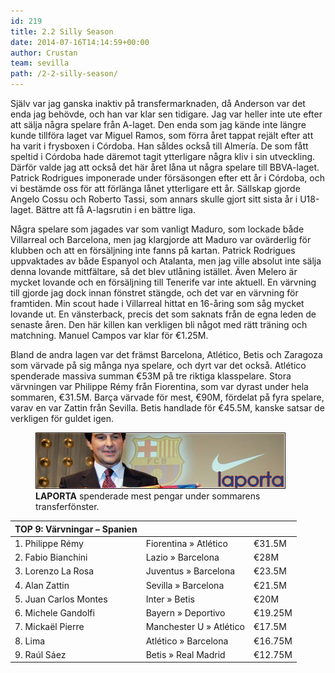 ```yaml
---
id: 219
title: 2.2 Silly Season
date: 2014-07-16T14:14:59+00:00
author: Crustan
team: sevilla
path: /2-2-silly-season/
---
```


Själv var jag ganska inaktiv på transfermarknaden, då Anderson var det enda jag behövde, och han var klar sen tidigare. Jag var heller inte ute efter att sälja några spelare från A-laget. Den enda som jag kände inte längre kunde tillföra laget var Miguel Ramos, som förra året tappat rejält efter att ha varit i frysboxen i Córdoba. Han såldes också till Almería. De som fått speltid i Córdoba hade däremot tagit ytterligare några kliv i sin utveckling. Därför valde jag att också det här året låna ut några spelare till BBVA-laget. Patrick Rodrigues imponerade under försäsongen efter ett år i Córdoba, och vi bestämde oss för att förlänga lånet ytterligare ett år. Sällskap gjorde Angelo Cossu och Roberto Tassi, som annars skulle gjort sitt sista år i U18-laget. Bättre att få A-lagsrutin i en bättre liga.

Några spelare som jagades var som vanligt Maduro, som lockade både Villarreal och Barcelona, men jag klargjorde att Maduro var ovärderlig för klubben och att en försäljning inte fanns på kartan. Patrick Rodrigues uppvaktades av både Espanyol och Atalanta, men jag ville absolut inte sälja denna lovande mittfältare, så det blev utlåning istället. Även Melero är mycket lovande och en försäljning till Tenerife var inte aktuell. En värvning till gjorde jag dock innan fönstret stängde, och det var en värvning för framtiden. Min scout hade i Villarreal hittat en 16-åring som såg mycket lovande ut. En vänsterback, precis det som saknats från de egna leden de senaste åren. Den här killen kan verkligen bli något med rätt träning och matchning. Manuel Campos var klar för €1.25M.

Bland de andra lagen var det främst Barcelona, Atlético, Betis och Zaragoza som värvade på sig många nya spelare, och dyrt var det också. Atlético spenderade massiva summan €53M på tre riktiga klasspelare. Stora värvningen var Philippe Rémy från Fiorentina, som var dyrast under hela sommaren, €31.5M. Barça värvade för mest, €90M, fördelat på fyra spelare, varav en var Zattin från Sevilla. Betis handlade för €45.5M, kanske satsar de verkligen för guldet igen.

<figure>
  <img src="../images/laporta.png" alt="laporta"  />
  <figcaption><strong>LAPORTA</strong> spenderade mest pengar under sommarens transferfönster.</figcaption>
</figure>

| TOP 9: Värvningar – Spanien |                         |         |
| --------------------------- | ----------------------- | ------- |
| 1. Philippe Rémy            | Fiorentina » Atlético   | €31.5M  |
| 2. Fabio Bianchini          | Lazio » Barcelona       | €28M    |
| 3. Lorenzo La Rosa          | Juventus » Barcelona    | €23.5M  |
| 4. Alan Zattin              | Sevilla » Barcelona     | €21.5M  |
| 5. Juan Carlos Montes       | Inter » Betis           | €20M    |
| 6. Michele Gandolfi         | Bayern » Deportivo      | €19.25M |
| 7. Mickaël Pierre           | Manchester U » Atlético | €17.5M  |
| 8. Lima                     | Atlético » Barcelona    | €16.75M |
| 9. Raúl Sáez                | Betis » Real Madrid     | €12.75M |
